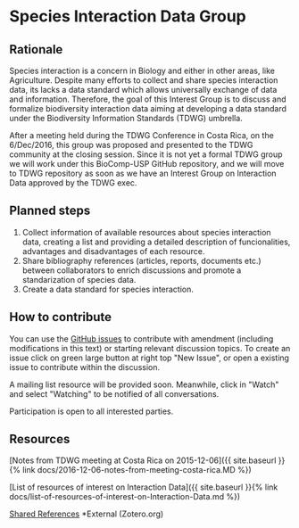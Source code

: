 # Species Interaction Data Group

## Rationale

Species interaction is a concern in Biology and either in other areas, like Agriculture. Despite many efforts to collect and share species interaction data, its lacks a data standard which allows universally exchange of data and information.
Therefore, the goal of this Interest Group is to discuss and formalize biodiversity interaction data aiming at developing a data standard under the Biodiversity Information Standards (TDWG) umbrella.

After a meeting held during the TDWG Conference in Costa Rica, on the 6/Dec/2016, this group was proposed and presented to the TDWG community at the closing session.
Since it is not yet a formal TDWG group we will work under this BioComp-USP GitHub repository, and we will move to TDWG repository as soon as we have an Interest Group on Interaction Data approved by the TDWG exec.

## Planned steps

1. Collect information of available resources about species interaction data, creating a list and providing a detailed description of funcionalities, advantages and disadvantages of each resource.
2. Share bibliography references (articles, reports, documents etc.) between collaborators to enrich discussions and promote a standarization of species data.
3. Create a data standard for species interaction.

## How to contribute

You can use the [GitHub issues](https://github.com/BioComp-USP/interaction-data-group/issues) to contribute with amendment (including modifications in this text) or starting relevant discussion topics.
To create an issue click on green large button at right top "New Issue", or open a existing issue to contribute within the discussion. 

A mailing list resource will be provided soon. Meanwhile, click in "Watch" and select "Watching" to be notified of all conversations.

Participation is open to all interested parties.

## Resources

[Notes from TDWG meeting at Costa Rica on 2015-12-06]({{ site.baseurl }}{% link docs/2016-12-06-notes-from-meeting-costa-rica.MD %})

[List of resources of interest on Interaction Data]({{ site.baseurl }}{% link docs/list-of-resources-of-interest-on-Interaction-Data.md %})

[Shared References](https://www.zotero.org/groups/interaction_data) *External (Zotero.org)
